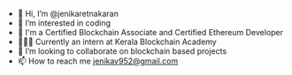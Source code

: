 - 👋 Hi, I’m @jenikaretnakaran
- 👀 I’m interested in coding
- 🌱 I'm a Certified Blockchain Associate and Certified Ethereum Developer 
- 👩🏻‍🎓 Currently an intern at Kerala Blockchain Academy
- 💞️ I’m looking to collaborate on blockchain based projects
- 📫 How to reach me jenikav952@gmail.com

<!---
jenikaretnakaran/jenikaretnakaran is a ✨ special ✨ repository because its `README.md` (this file) appears on your GitHub profile.
You can click the Preview link to take a look at your changes.
--->
